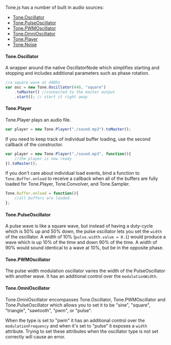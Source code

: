 Tone.js has a number of built in audio sources:

* [Tone.Oscillator](http://tonejs.org/docs/Tone.Oscillator.html)
* [Tone.PulseOscillator](http://tonejs.org/docs/Tone.PulseOscillator.html)
* [Tone.PWMOscillator](http://tonejs.org/docs/Tone.PWMOscillator.html)
* [Tone.OmniOscillator](http://tonejs.org/docs/Tone.OmniOscillator.html)
* [Tone.Player](http://tonejs.org/docs/Tone.Player.html)
* [Tone.Noise](http://tonejs.org/docs/Tone.Noise.html)

#### Tone.Oscillator

A wrapper around the native OscillatorNode which simplifies starting and stopping and includes additional parameters such as phase rotation.

```javascript
//a square wave at 440hz
var osc = new Tone.Oscillator(440, "square")
	.toMaster() //connected to the master output
	.start(); // start it right away
```

#### Tone.Player

Tone.Player plays an audio file. 

```javascript
var player = new Tone.Player("./sound.mp3").toMaster();
```

If you need to keep track of individual buffer loading, use the second callback of the constructor. 

```javascript
var player = new Tone.Player("./sound.mp3", function(){
	//the player is now ready	
}).toMaster();
```

If you don't care about individual load events, bind a function to `Tone.Buffer.onload` to receive a callback when all of the buffers are fully loaded for Tone.Player, Tone.Convolver, and Tone.Sampler. 

```javascript
Tone.Buffer.onload = function(){
	//all buffers are loaded.	
};
```

#### Tone.PulseOscillator

A pulse wave is like a square wave, but instead of having a duty-cycle which is 50% up and 50% down, the pulse oscillator lets you set the `width` of the oscillator. A width of 10% (`pulse.width.value = 0.1`) would produce a wave which is up 10% of the time and down 90% of the time. A width of 90% would sound identical to a wave at 10%, but be in the opposite phase. 

#### Tone.PWMOscillator

The pulse width modulation oscillator varies the width of the PulseOscillator with another wave. It has an additional control over the `modulationWidth`. 

#### Tone.OmniOscillator

Tone.OmniOscillator encompasses Tone.Oscillator, Tone.PWMOscillator and Tone.PulseOscillator which allows you to set it to be "sine", "square", "triangle", "sawtooth", "pwm", or "pulse". 

When the type is set to "pwm" it has an additional control over the `modulationFrequency` and when it's set to "pulse" it exposes a `width` attribute. Trying to set these attributes when the oscillator type is not set correctly will cause an error. 
